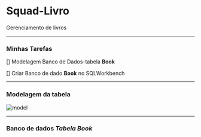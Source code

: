# Squad-Livro
Gerenciamento de livros

___

### Minhas Tarefas
[] Modelagem Banco de Dados-tabela **Book**

[] Criar Banco de dado **Book** no SQLWorkbench

___

### Modelagem da tabela


![model](https://github.com/user-attachments/assets/1ffce865-71f4-4bd0-9baf-104022e6e504)


___

### Banco de dados *Tabela Book* 





